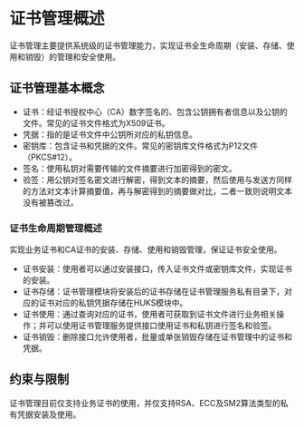 # 证书管理概述

证书管理主要提供系统级的证书管理能力，实现证书全生命周期（安装、存储、使用和销毁）的管理和安全使用。

## 证书管理基本概念

- 证书：经证书授权中心（CA）数字签名的、包含公钥拥有者信息以及公钥的文件。常见的证书文件格式为X509证书。
- 凭据：指的是证书文件中公钥所对应的私钥信息。
- 密钥库：包含证书和凭据的文件。常见的密钥库文件格式为P12文件（PKCS#12）。
- 签名：使用私钥对需要传输的文件摘要进行加密得到的密文。
- 验签：用公钥对签名密文进行解密，得到文本的摘要，然后使用与发送方同样的方法对文本计算摘要值，再与解密得到的摘要做对比，二者一致则说明文本没有被篡改过。

### 证书生命周期管理概述

实现业务证书和CA证书的安装、存储、使用和销毁管理，保证证书安全使用。

- 证书安装：使用者可以通过安装接口，传入证书文件或密钥库文件，实现证书的安装。
- 证书存储：证书管理模块将安装后的证书存储在证书管理服务私有目录下，对应的证书对应的私钥凭据存储在HUKS模块中。
- 证书使用：通过查询对应的证书，使用者可获取到证书文件进行业务相关操作；并可以使用证书管理服务提供接口使用证书和私钥进行签名和验签。
- 证书销毁：删除接口允许使用者，批量或单张销毁存储在证书管理中的证书和凭据。

## 约束与限制

证书管理目前仅支持业务证书的使用，并仅支持RSA、ECC及SM2算法类型的私有凭据安装及使用。
